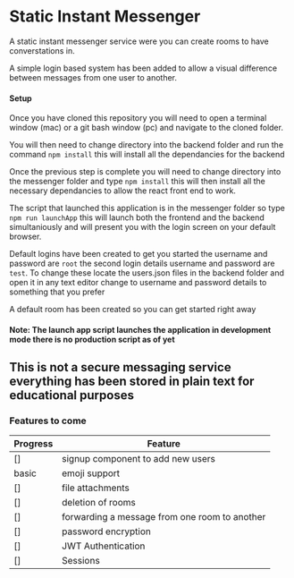 # Static Instant Messenger

A static instant messenger service were you can create rooms to have converstations in.

A simple login based system has been added to allow a visual difference between messages from one user to another.




#### Setup

Once you have cloned this repository you will need to open a terminal window (mac) or a git bash window (pc) and navigate to the cloned folder.

You will then need to change directory into the backend folder and run the command `npm install` this will install all the dependancies for the backend

Once the previous step is complete you will need to change directory into the messenger folder and type `npm install` this will then install all the necessary dependancies to allow the react front end to work.

The script that launched this application is in the messenger folder so type `npm run launchApp` this will launch both the frontend and the backend simultaniously and will present you with the login screen on your default browser.

Default logins have been created to get you started the username and password are `root` the second login details username and password are `test`. To change these locate the users.json files in the backend folder and open it in any text editor change to username and password details to something that you prefer

A default room has been created so you can get started right away


#### Note: The launch app script launches the application in development mode there is no production script as of yet


## This is not a secure messaging service everything has been stored in plain text for educational purposes


### Features to come

| Progress | Feature |
|----------|---------|
|[]        | signup component to add new users|
|basic     |emoji support|
|[]        |file attachments|
|[]        |deletion of rooms|
|[]        |forwarding a message from one room to another|
|[]        |password encryption|
|[]        |JWT Authentication|
|[]        |Sessions|
